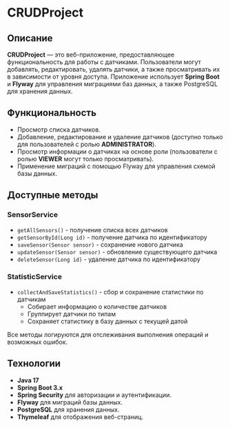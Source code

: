 # CRUDProject

## Описание

**CRUDProject** — это веб-приложение, предоставляющее функциональность для работы с датчиками. Пользователи могут добавлять, редактировать, удалять датчики, а также просматривать их в зависимости от уровня доступа. Приложение использует **Spring Boot** и **Flyway** для управления миграциями баз данных, а также PostgreSQL для хранения данных.

## Функциональность

- Просмотр списка датчиков.
- Добавление, редактирование и удаление датчиков (доступно только для пользователей с ролью **ADMINISTRATOR**).
- Просмотр информации о датчиках на основе роли (пользователи с ролью **VIEWER** могут только просматривать).
- Применение миграций с помощью Flyway для управления схемой базы данных.

## Доступные методы

### SensorService
- `getAllSensors()` - получение списка всех датчиков
- `getSensorById(Long id)` - получение датчика по идентификатору
- `saveSensor(Sensor sensor)` - сохранение нового датчика
- `updateSensor(Sensor sensor)` - обновление существующего датчика
- `deleteSensor(Long id)` - удаление датчика по идентификатору

### StatisticService
- `collectAndSaveStatistics()` - сбор и сохранение статистики по датчикам
  - Собирает информацию о количестве датчиков
  - Группирует датчики по типам
  - Сохраняет статистику в базу данных с текущей датой

Все методы логируются для отслеживания выполнения операций и возможных ошибок.

## Технологии

- **Java 17**
- **Spring Boot 3.x**
- **Spring Security** для авторизации и аутентификации.
- **Flyway** для миграций базы данных.
- **PostgreSQL** для хранения данных.
- **Thymeleaf** для отображения веб-страниц.
